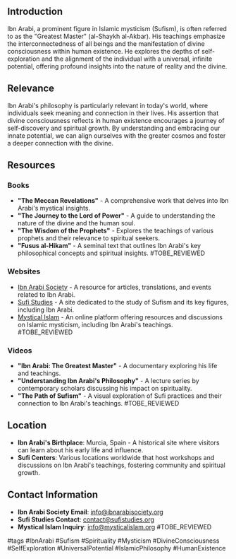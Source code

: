 ## Introduction
Ibn Arabi, a prominent figure in Islamic mysticism (Sufism), is often referred to as the "Greatest Master" (al-Shaykh al-Akbar). His teachings emphasize the interconnectedness of all beings and the manifestation of divine consciousness within human existence. He explores the depths of self-exploration and the alignment of the individual with a universal, infinite potential, offering profound insights into the nature of reality and the divine.

## Relevance
Ibn Arabi's philosophy is particularly relevant in today's world, where individuals seek meaning and connection in their lives. His assertion that divine consciousness reflects in human existence encourages a journey of self-discovery and spiritual growth. By understanding and embracing our innate potential, we can align ourselves with the greater cosmos and foster a deeper connection with the divine.

## Resources

### Books
- **"The Meccan Revelations"** - A comprehensive work that delves into Ibn Arabi's mystical insights.
- **"The Journey to the Lord of Power"** - A guide to understanding the nature of the divine and the human soul.
- **"The Wisdom of the Prophets"** - Explores the teachings of various prophets and their relevance to spiritual seekers.
- **"Fusus al-Hikam"** - A seminal text that outlines Ibn Arabi's key philosophical concepts and spiritual insights. #TOBE_REVIEWED

### Websites
- [Ibn Arabi Society](http://www.ibnarabisociety.org) - A resource for articles, translations, and events related to Ibn Arabi.
- [Sufi Studies](http://www.sufistudies.org) - A site dedicated to the study of Sufism and its key figures, including Ibn Arabi.
- [Mystical Islam](http://www.mysticalislam.org) - An online platform offering resources and discussions on Islamic mysticism, including Ibn Arabi's teachings. #TOBE_REVIEWED

### Videos
- **"Ibn Arabi: The Greatest Master"** - A documentary exploring his life and teachings.
- **"Understanding Ibn Arabi's Philosophy"** - A lecture series by contemporary scholars discussing his impact on spirituality.
- **"The Path of Sufism"** - A visual exploration of Sufi practices and their connection to Ibn Arabi's teachings. #TOBE_REVIEWED

## Location
- **Ibn Arabi's Birthplace**: Murcia, Spain - A historical site where visitors can learn about his early life and influence.
- **Sufi Centers**: Various locations worldwide that host workshops and discussions on Ibn Arabi's teachings, fostering community and spiritual growth.

## Contact Information
- **Ibn Arabi Society Email**: info@ibnarabisociety.org
- **Sufi Studies Contact**: contact@sufistudies.org
- **Mystical Islam Inquiry**: info@mysticalislam.org #TOBE_REVIEWED

#tags 
#IbnArabi #Sufism #Spirituality #Mysticism #DivineConsciousness #SelfExploration #UniversalPotential #IslamicPhilosophy #HumanExistence
